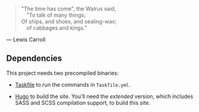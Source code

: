 > "The time has come", the Walrus said,<br/>
> &emsp;"To talk of many things;<br/>
> Of ships, and shoes, and sealing-wax;<br/>
> &emsp;of cabbages and kings."<br/>

&mdash; Lewis Carroll

## Dependencies

This project needs two precompiled binaries:

* [Taskfile](https://taskfile.dev/#/) to run the commands in `Taskfile.yml`.

* [Hugo](https://gohugo.io/getting-started/installing/) to build the site. You'll need the _extended_ version, which includes SASS and SCSS compilation support, to build this site.
